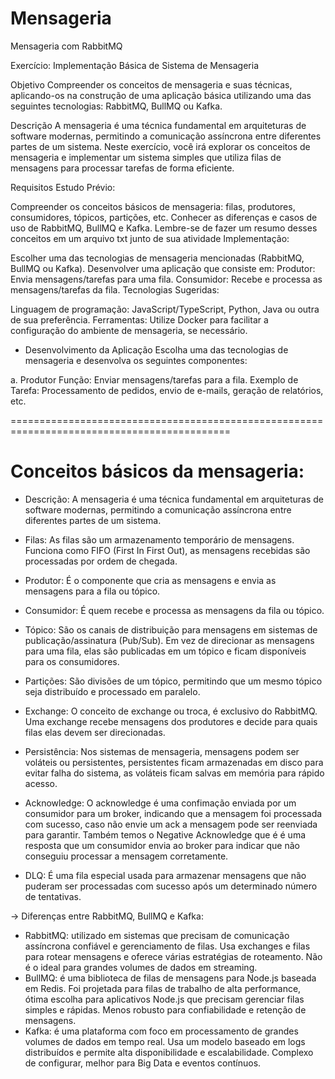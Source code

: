 # Mensageria
Mensageria com RabbitMQ

Exercício: Implementação Básica de Sistema de Mensageria

Objetivo
  Compreender os conceitos de mensageria e suas técnicas, aplicando-os na construção de uma aplicação básica utilizando uma das seguintes tecnologias: RabbitMQ, BullMQ ou Kafka.

Descrição
  A mensageria é uma técnica fundamental em arquiteturas de software modernas, permitindo a comunicação assíncrona entre diferentes partes de um sistema. Neste exercício, você irá explorar os conceitos de mensageria e implementar um sistema simples que utiliza filas de mensagens para processar tarefas de forma eficiente.

Requisitos 
Estudo Prévio:

Compreender os conceitos básicos de mensageria: filas, produtores, consumidores, tópicos, partições, etc.
Conhecer as diferenças e casos de uso de RabbitMQ, BullMQ e Kafka.
Lembre-se de fazer um resumo desses conceitos em um arquivo txt junto de sua atividade
Implementação:

Escolher uma das tecnologias de mensageria mencionadas (RabbitMQ, BullMQ ou Kafka).
Desenvolver uma aplicação que consiste em:
Produtor: Envia mensagens/tarefas para uma fila.
Consumidor: Recebe e processa as mensagens/tarefas da fila.
Tecnologias Sugeridas:

Linguagem de programação: JavaScript/TypeScript, Python, Java ou outra de sua preferência.
Ferramentas: Utilize Docker para facilitar a configuração do ambiente de mensageria, se necessário.


- Desenvolvimento da Aplicação
Escolha uma das tecnologias de mensageria e desenvolva os seguintes componentes:

a. Produtor
Função: Enviar mensagens/tarefas para a fila.
Exemplo de Tarefa: Processamento de pedidos, envio de e-mails, geração de relatórios, etc.

============================================================================================

# Conceitos básicos da mensageria: 

 - Descrição: A mensageria é uma técnica fundamental em arquiteturas de software modernas, permitindo a comunicação assíncrona entre diferentes partes de um sistema. 

 - Filas: As filas são um armazenamento temporário de mensagens. Funciona como FIFO (First In First Out), as mensagens recebidas são processadas por ordem de chegada.

 - Produtor: É o componente que cria as mensagens e envia as mensagens para a fila ou tópico. 

 - Consumidor: É quem recebe e processa as mensagens da fila ou tópico.

 - Tópico: São os canais de distribuição para mensagens em sistemas de publicação/assinatura (Pub/Sub). Em vez de direcionar as mensagens para uma fila, elas são publicadas em um tópico e ficam disponíveis para os consumidores. 

 - Partições: São divisões de um tópico, permitindo que um mesmo tópico seja distribuído e processado em paralelo.

 - Exchange: O conceito de exchange ou troca, é exclusivo do RabbitMQ. Uma exchange recebe mensagens dos produtores e decide para quais filas elas devem ser direcionadas.

 - Persistência: Nos sistemas de mensageria, mensagens podem ser voláteis ou persistentes, persistentes ficam armazenadas em disco para evitar falha do sistema, as voláteis ficam salvas em memória para rápido acesso.

 - Acknowledge: O acknowledge é uma confimação enviada por um consumidor para um broker, indicando que a mensagem foi processada com sucesso, caso não envie um ack a mensagem pode ser reenviada para garantir.
 Também temos o Negative Acknowledge que é é uma resposta que um consumidor envia ao broker para indicar que não conseguiu processar a mensagem corretamente.

 - DLQ: É uma fila especial usada para armazenar mensagens que não puderam ser processadas com sucesso após um determinado número de tentativas.


 -> Diferenças entre RabbitMQ, BullMQ e Kafka: 
 - RabbitMQ: utilizado em sistemas que precisam de comunicação assíncrona confiável e gerenciamento de filas. Usa exchanges e filas para rotear mensagens e oferece várias estratégias de roteamento. Não é o ideal para grandes volumes de dados em streaming.
 - BullMQ: é uma biblioteca de filas de mensagens para Node.js baseada em Redis. Foi projetada para filas de trabalho de alta performance, ótima escolha para aplicativos Node.js que precisam gerenciar filas simples e rápidas. Menos robusto para confiabilidade e retenção de mensagens.
 - Kafka: é uma plataforma com foco em processamento de grandes volumes de dados em tempo real. Usa um modelo baseado em logs distribuídos e permite alta disponibilidade e escalabilidade. Complexo de configurar, melhor para Big Data e eventos contínuos.
 
